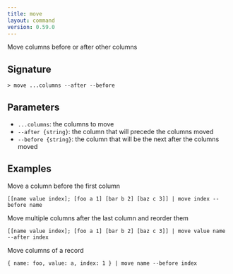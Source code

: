 ```yaml
---
title: move
layout: command
version: 0.59.0
---
```


Move columns before or after other columns

## Signature

```> move ...columns --after --before```

## Parameters

 -  `...columns`: the columns to move
 -  `--after {string}`: the column that will precede the columns moved
 -  `--before {string}`: the column that will be the next after the columns moved

## Examples

Move a column before the first column
```shell
[[name value index]; [foo a 1] [bar b 2] [baz c 3]] | move index --before name
```

Move multiple columns after the last column and reorder them
```shell
[[name value index]; [foo a 1] [bar b 2] [baz c 3]] | move value name --after index
```

Move columns of a record
```shell
{ name: foo, value: a, index: 1 } | move name --before index
```

